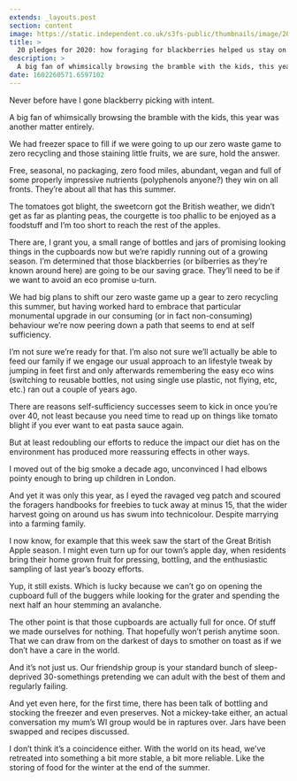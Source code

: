 ```yaml
--- 
extends: _layouts.post 
section: content 
image: https://static.independent.co.uk/s3fs-public/thumbnails/image/2013/10/02/18/web-apple-harvest-pa.jpg 
title: > 
  20 pledges for 2020: how foraging for blackberries helped us stay on track for zero waste 
description: > 
  A big fan of whimsically browsing the bramble with the kids, this year was another matter entirely.We had freezer space to fill if we were going to up our zero waste game to zero recycling and those staining little fruits, we are sure, hold the answer.Free, seasonal, no packaging, zero food miles, abundant, vegan and full of some properly impressive nutrients (polyphenols anyone?)I’m determined that those blackberries (or bilberries as they’re known around here) are going to be our saving grace.With the world on its head, we’ve retreated into something a bit more stable, a bit more reliable. 
date: 1602260571.6597102 
--- 
```

Never before have I gone blackberry picking with intent.

A big fan of whimsically browsing the bramble with the kids, this year was another matter entirely.

We had freezer space to fill if we were going to up our zero waste game to zero recycling and those staining little fruits, we are sure, hold the answer.

Free, seasonal, no packaging, zero food miles, abundant, vegan and full of some properly impressive nutrients (polyphenols anyone?) they win on all fronts. They’re about all that has this summer.

The tomatoes got blight, the sweetcorn got the British weather, we didn’t get as far as planting peas, the courgette is too phallic to be enjoyed as a foodstuff and I’m too short to reach the rest of the apples.

There are, I grant you, a small range of bottles and jars of promising looking things in the cupboards now but we’re rapidly running out of a growing season. I’m determined that those blackberries (or bilberries as they’re known around here) are going to be our saving grace. They’ll need to be if we want to avoid an eco promise u-turn.

We had big plans to shift our zero waste game up a gear to zero recycling this summer, but having worked hard to embrace that particular monumental upgrade in our consuming (or in fact non-consuming) behaviour we’re now peering down a path that seems to end at self sufficiency.

I’m not sure we’re ready for that. I’m also not sure we’ll actually be able to feed our family if we engage our usual approach to an lifestyle tweak by jumping in feet first and only afterwards remembering the easy eco wins (switching to reusable bottles, not using single use plastic, not flying, etc, etc.) ran out a couple of years ago.

There are reasons self-sufficiency successes seem to kick in once you’re over 40, not least because you need time to read up on things like tomato blight if you ever want to eat pasta sauce again.

But at least redoubling our efforts to reduce the impact our diet has on the environment has produced more reassuring effects in other ways.

I moved out of the big smoke a decade ago, unconvinced I had elbows pointy enough to bring up children in London.

And yet it was only this year, as I eyed the ravaged veg patch and scoured the foragers handbooks for freebies to tuck away at minus 15, that the wider harvest going on around us has swum into technicolour. Despite marrying into a farming family.

I now know, for example that this week saw the start of the Great British Apple season. I might even turn up for our town’s apple day, when residents bring their home grown fruit for pressing, bottling, and the enthusiastic sampling of last year’s boozy efforts.

Yup, it still exists. Which is lucky because we can’t go on opening the cupboard full of the buggers while looking for the grater and spending the next half an hour stemming an avalanche.

The other point is that those cupboards are actually full for once. Of stuff we made ourselves for nothing. That hopefully won’t perish anytime soon. That we can draw from on the darkest of days to smother on toast as if we don’t have a care in the world.

And it’s not just us. Our friendship group is your standard bunch of sleep-deprived 30-somethings pretending we can adult with the best of them and regularly failing.

And yet even here, for the first time, there has been talk of bottling and stocking the freezer and even preserves. Not a mickey-take either, an actual conversation my mum’s WI group would be in raptures over. Jars have been swapped and recipes discussed.

I don’t think it’s a coincidence either. With the world on its head, we’ve retreated into something a bit more stable, a bit more reliable. Like the storing of food for the winter at the end of the summer.